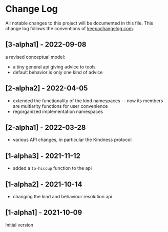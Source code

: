 # Change Log
All notable changes to this project will be documented in this file. This change log follows the conventions of [keepachangelog.com](http://keepachangelog.com/).

## [3-alpha1] - 2022-09-08
a revised conceptual model:
- a tiny general api giving advice to tools
- default behavior is only one kind of advice

## [2-alpha2] - 2022-04-05
- extended the functionality of the kind namespaces -- now its members are multiarity functions for user convenience
- regorganized implementation namespaces

## [2-alpha1] - 2022-03-28
- various API changes, in particular the Kindness protocol

## [1-alpha3] - 2021-11-12
- added a `to-hiccup` function to the api

## [1-alpha2] - 2021-10-14
- changing the kind and behaviour resolution api

## [1-alpha1] - 2021-10-09
Initial version
